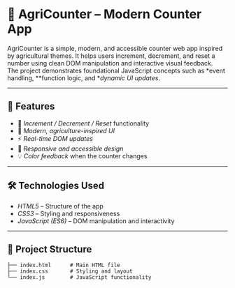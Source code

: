 # 🌾 AgriCounter – Modern Counter App

AgriCounter is a simple, modern, and accessible counter web app inspired by agricultural themes. It helps users increment, decrement, and reset a number using clean DOM manipulation and interactive visual feedback.  
The project demonstrates foundational JavaScript concepts such as *event handling, **function logic, and **dynamic UI updates*.

---

## 🧠 Features

- 🌱 *Increment / Decrement / Reset* functionality  
- 🎨 *Modern, agriculture-inspired UI*  
- ⚡ *Real-time DOM updates*  
- 📱 *Responsive and accessible design*  
- 💡 *Color feedback* when the counter changes  

---

## 🛠 Technologies Used

- *HTML5* – Structure of the app  
- *CSS3* – Styling and responsiveness  
- *JavaScript (ES6)* – DOM manipulation and interactivity  

---

## 📂 Project Structure

```plaintext
├── index.html      # Main HTML file
├── index.css       # Styling and layout
└── index.js        # JavaScript functionality
